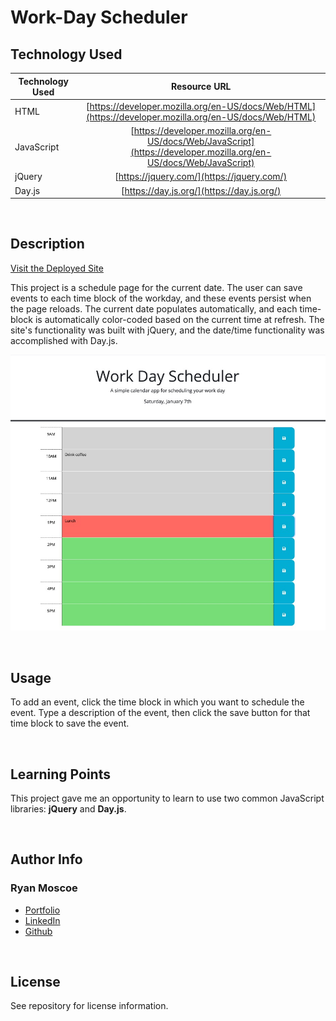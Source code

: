# Work-Day Scheduler

## Technology Used 

| Technology Used         | Resource URL           | 
| ------------- |:-------------:| 
| HTML    | [https://developer.mozilla.org/en-US/docs/Web/HTML](https://developer.mozilla.org/en-US/docs/Web/HTML) | 
| JavaScript     | [https://developer.mozilla.org/en-US/docs/Web/JavaScript](https://developer.mozilla.org/en-US/docs/Web/JavaScript)      |   
| jQuery | [https://jquery.com/](https://jquery.com/)     |  
| Day.js | [https://day.js.org/](https://day.js.org/) |  

<br />

## Description 

[Visit the Deployed Site](https://rmoscoe.github.io/work-day-scheduler)

This project is a schedule page for the current date. The user can save events to each time block of the workday, and these events persist when the page reloads. The current date populates automatically, and each time-block is automatically color-coded based on the current time at refresh. The site's functionality was built with jQuery, and the date/time functionality was accomplished with Day.js.

![Site Langing Page](./assets/images/Scheduler.jpg)

<br />


## Usage 

To add an event, click the time block in which you want to schedule the event. Type a description of the event, then click the save button for that time block to save the event.

<br />

## Learning Points 

This project gave me an opportunity to learn to use two common JavaScript libraries: **jQuery** and **Day.js**.

<br />

## Author Info

### Ryan Moscoe 


* [Portfolio](https://rmoscoe.github.io/portfolio/)
* [LinkedIn](https://www.linkedin.com/in/ryan-moscoe-8652973/)
* [Github](https://github.com/rmoscoe)
<br/>

## License

See repository for license information.